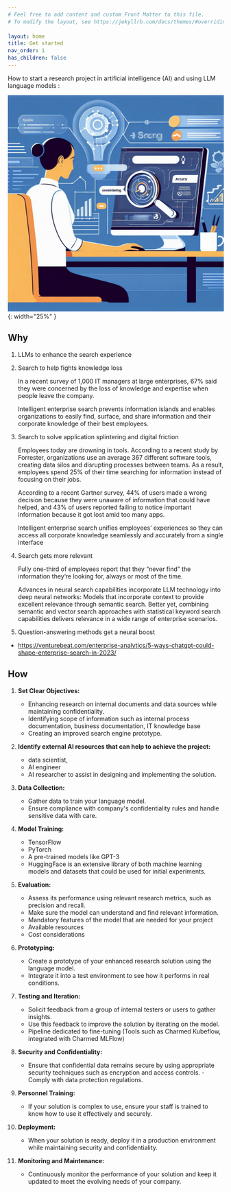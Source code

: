 ```yaml
---
# Feel free to add content and custom Front Matter to this file.
# To modify the layout, see https://jekyllrb.com/docs/themes/#overriding-theme-defaults

layout: home
title: Get started
nav_order: 1
has_children: false
---
```


How to start a research project in artificial intelligence (AI) and using LLM language models :

![search bot](assets/images/searchbot.jpg){: width="25%" }

## Why

1. LLMs to enhance the search experience

2. Search to help fights knowledge loss

    In a recent survey of 1,000 IT managers at large enterprises, 67% said they were concerned by the loss of knowledge and expertise when people leave the company.

    Intelligent enterprise search prevents information islands and enables organizations to easily find, surface, and share information and their corporate knowledge of their best employees.

3. Search to solve application splintering and digital friction

    Employees today are drowning in tools. According to a recent study by Forrester, organizations use an average 367 different software tools, creating data silos and disrupting processes between teams. As a result, employees spend 25% of their time searching for information instead of focusing on their jobs.

    According to a recent Gartner survey, 44% of users made a wrong decision because they were unaware of information that could have helped, and 43% of users reported failing to notice important information because it got lost amid too many apps.

    Intelligent enterprise search unifies employees’ experiences so they can access all corporate knowledge seamlessly and accurately from a single interface

4. Search gets more relevant

    Fully one-third of employees report that they “never find” the information they’re looking for, always or most of the time.

    Advances in neural search capabilities incorporate LLM technology into deep neural networks: Models that incorporate context to provide excellent relevance through semantic search. Better yet, combining semantic and vector search approaches with statistical keyword search capabilities delivers relevance in a wide range of enterprise scenarios.

5. Question-answering methods get a neural boost

- https://venturebeat.com/enterprise-analytics/5-ways-chatgpt-could-shape-enterprise-search-in-2023/

## How

1. **Set Clear Objectives:**
   - Enhancing research on internal documents and data sources while maintaining confidentiality.
   - Identifying scope of information such as internal process documentation, business documentation, IT knowledge base
   - Creating an improved search engine prototype.

2. **Identify external AI resources that can help to achieve the project:**
   - data scientist,
   - AI engineer
   - AI researcher to assist in designing and implementing the solution.

3. **Data Collection:**
   - Gather data to train your language model.
   - Ensure compliance with company's confidentiality rules and handle sensitive data with care.

4. **Model Training:**
   - TensorFlow
   - PyTorch
   - A pre-trained models like GPT-3
   - HuggingFace is an extensive library of both machine learning models and datasets that could be used for initial experiments.

5. **Evaluation:**
   - Assess its performance using relevant research metrics, such as precision and recall.
   - Make sure the model can understand and find relevant information.
   - Mandatory features of the model that are needed for your project
   - Available resources
   - Cost considerations

6. **Prototyping:**
   - Create a prototype of your enhanced research solution using the language model.
   - Integrate it into a test environment to see how it performs in real conditions.

7. **Testing and Iteration:**
   - Solicit feedback from a group of internal testers or users to gather insights.
   - Use this feedback to improve the solution by iterating on the model.
   - Pipeline dedicated to fine-tuning (Tools such as Charmed Kubeflow,  integrated with Charmed MLFlow)

8. **Security and Confidentiality:**
   - Ensure that confidential data remains secure by using appropriate security techniques such as encryption and access controls. - Comply with data protection regulations.

9. **Personnel Training:**
   - If your solution is complex to use, ensure your staff is trained to know how to use it effectively and securely.

10. **Deployment:**
    - When your solution is ready, deploy it in a production environment while maintaining security and confidentiality.

11. **Monitoring and Maintenance:**
    - Continuously monitor the performance of your solution and keep it updated to meet the evolving needs of your company.
